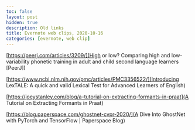 ```yaml
---
toc: false
layout: post
hidden: true
description: Old links
title: Evernote web clips, 2020-10-16
categories: [evernote, web clip]
---
```


[https://peerj.com/articles/3209/](High or low? Comparing high and low-variability phonetic training in adult and child second language learners [PeerJ])

[https://www.ncbi.nlm.nih.gov/pmc/articles/PMC3356522/](Introducing LexTALE: A quick and valid Lexical Test for Advanced Learners of English)

[https://joeystanley.com/blog/a-tutorial-on-extracting-formants-in-praat](A Tutorial on Extracting Formants in Praat)

[https://blog.paperspace.com/ghostnet-cvpr-2020/](A Dive Into GhostNet with PyTorch and TensorFlow | Paperspace Blog)


